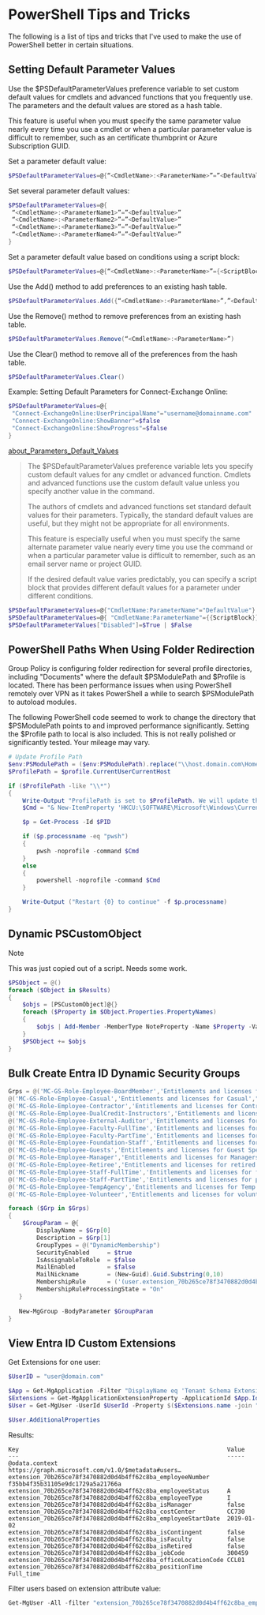 # PowerShell Tips and Tricks

The following is a list of tips and tricks that I've used to make the use of PowerShell better in certain situations.

## Setting Default Parameter Values

Use the $PSDefaultParameterValues preference variable to set custom default values for cmdlets and advanced functions that you frequently use. The parameters and the default values are stored as a hash table.

This feature is useful when you must specify the same parameter value nearly every time you use a cmdlet or when a particular parameter value is difficult to remember, such as an certificate thumbprint or Azure Subscription GUID.

Set a parameter default value:

```powershell
$PSDefaultParameterValues=@{“<CmdletName>:<ParameterName>”=”<DefaultValue>”}
```

Set several parameter default values:

```powershell
$PSDefaultParameterValues=@{
 “<CmdletName>:<ParameterName1>”=”<DefaultValue>”
 “<CmdletName>:<ParameterName2>”=”<DefaultValue>”
 “<CmdletName>:<ParameterName3>”=”<DefaultValue>”
 “<CmdletName>:<ParameterName4>”=”<DefaultValue>”
}
```

Set a parameter default value based on conditions using a script block:

```powershell
$PSDefaultParameterValues=@{“<CmdletName>:<ParameterName>”={<ScriptBlock>}}
```

Use the Add() method to add preferences to an existing hash table.

```powershell
$PSDefaultParameterValues.Add({“<CmdletName>:<ParameterName>”,”<DefaultValue>”})
```

Use the Remove() method to remove preferences from an existing hash table.

```powershell
$PSDefaultParameterValues.Remove(“<CmdletName>:<ParameterName>”)
```

Use the Clear() method to remove all of the preferences from the hash table.

```powershell
$PSDefaultParameterValues.Clear()
```

Example: Setting Default Parameters for Connect-Exchange Online:

```powershell
$PSDefaultParameterValues=@{
 "Connect-ExchangeOnline:UserPrincipalName"="username@domainname.com"
 "Connect-ExchangeOnline:ShowBanner"=$false
 "Connect-ExchangeOnline:ShowProgress"=$false
}
```

[about_Parameters_Default_Values](https://learn.microsoft.com/en-us/powershell/module/microsoft.powershell.core/about/about_parameters_default_values?view=powershell-7.4)
>The $PSDefaultParameterValues preference variable lets you specify custom default values for any cmdlet or advanced function. Cmdlets and advanced functions use the custom default value unless you specify another value in the command.
>
>The authors of cmdlets and advanced functions set standard default values for their parameters. Typically, the standard default values are useful, but they might not be appropriate for all environments.
>
>This feature is especially useful when you must specify the same alternate parameter value nearly every time you use the command or when a particular parameter value is difficult to remember, such as an email server name or project GUID.
>
>If the desired default value varies predictably, you can specify a script block that provides different default values for a parameter under different conditions.

```powershell
$PSDefaultParameterValues=@{"CmdletName:ParameterName"="DefaultValue"}
$PSDefaultParameterValues=@{ "CmdletName:ParameterName"={{ScriptBlock}} }
$PSDefaultParameterValues["Disabled"]=$True | $False
```

## PowerShell Paths When Using Folder Redirection

Group Policy is configuring folder redirection for several profile directories, including "Documents" where the default $PSModulePath and $Profile is located.  There has been performance issues when using PowerShell remotely over VPN as it takes PowerShell a while to search $PSModulePath to autoload modules.

The following PowerShell code seemed to work to change the directory that $PSModulePath points to and improved performance significantly. Setting the $Profile path to local is also included. This is not really polished or significantly tested. Your mileage may vary.

```powershell
# Update Profile Path
$env:PSModulePath = ($env:PSModulePath).replace("\\host.domain.com\Home\UserName\Documents\PowerShell\Modules","C:\Users\UserName\Documents\PowerShell\Modules")
$ProfilePath = $profile.CurrentUserCurrentHost

if ($ProfilePath -like "\\*")
{
    Write-Output "ProfilePath is set to $ProfilePath. We will update this to your local profile"
    $Cmd = "& New-ItemProperty 'HKCU:\SOFTWARE\Microsoft\Windows\CurrentVersion\Explorer\User Shell Folders' Personal -Value '%USERPROFILE%\Documents' -Type ExpandString -Force"

    $p = Get-Process -Id $PID

    if ($p.processname -eq "pwsh")
    {
        pwsh -noprofile -command $Cmd
    }
    else
    {
        powershell -noprofile -command $Cmd
    }

    Write-Output ("Restart {0} to continue" -f $p.processname)
}
```

## Dynamic PSCustomObject

> [!NOTE]
> This was just copied out of a script. Needs some work.

```powershell
$PSObject = @()
foreach ($Object in $Results)
{
    $objs = [PSCustomObject]@{}
    foreach ($Property in $Object.Properties.PropertyNames)
    {
        $objs | Add-Member -MemberType NoteProperty -Name $Property -Value $Object.Properties.item($Property)[0] -Force
    }
    $PSObject += $objs
}
```

## Bulk Create Entra ID Dynamic Security Groups

```powershell
Grps = @('MC-GS-Role-Employee-BoardMember','Entitlements and licenses for Board Members',"BM"),
@('MC-GS-Role-Employee-Casual','Entitlements and licenses for Casual',"CAS"),
@('MC-GS-Role-Employee-Contractor','Entitlements and licenses for Contractors',"CON"),
@('MC-GS-Role-Employee-DualCredit-Instructors','Entitlements and licenses for Dual Credit Instructors',"DCI"),
@('MC-GS-Role-Employee-External-Auditor','Entitlements and licenses for External Auditors',"EA"),
@('MC-GS-Role-Employee-Faculty-FullTime','Entitlements and licenses for full-time Faculty',"FFT"),
@('MC-GS-Role-Employee-Faculty-PartTime','Entitlements and licenses for part-time Faculty',"FPT"),
@('MC-GS-Role-Employee-Foundation-Staff','Entitlements and licenses for Foundation Staff',"FS"),
@('MC-GS-Role-Employee-Guests','Entitlements and licenses for Guest Speakers and Presenters',"GS"),
@('MC-GS-Role-Employee-Manager','Entitlements and licenses for Managers','MGR'),
@('MC-GS-Role-Employee-Retiree','Entitlements and licenses for retired employees',"RET"),
@('MC-GS-Role-Employee-Staff-FullTime','Entitlements and licenses for full-time staff',"SFT"),
@('MC-GS-Role-Employee-Staff-PartTime','Entitlements and licenses for part-time staff',"SPT"),
@('MC-GS-Role-Employee-TempAgency','Entitlements and licenses for Temp Agency',"TA"),
@('MC-GS-Role-Employee-Volunteer','Entitlements and licenses for volunteers',"VOL")

foreach ($Grp in $Grps)
{
    $GroupParam = @{
        DisplayName = $Grp[0]
        Description = $Grp[1]
        GroupTypes = @("DynamicMembership")
        SecurityEnabled     = $true
        IsAssignableToRole  = $false
        MailEnabled         = $false
        MailNickname        = (New-Guid).Guid.Substring(0,10)
        MembershipRule      = ('(user.extension_70b265ce78f3470882d0d4b4ff62c8ba_employeeType -in ["A","C","E","F","I"]) and (user.extension_70b265ce78f3470882d0d4b4ff62c8ba_employeeSubType -eq "{0}") and (user.extension_70b265ce78f3470882d0d4b4ff62c8ba_employeeStatus -eq "A")' -f $Grp[2])
        MembershipRuleProcessingState = "On"
   }
    
   New-MgGroup -BodyParameter $GroupParam
}
```

## View Entra ID Custom Extensions

Get Extensions for one user:

```powershell
$UserID = "user@domain.com"

$App = Get-MgApplication -Filter "DisplayName eq 'Tenant Schema Extension App'"
$Extensions = Get-MgApplicationExtensionProperty -ApplicationId $App.Id
$User = Get-MgUser -UserId $UserId -Property $($Extensions.name -join ",")

$User.AdditionalProperties
```

Results:

```text
Key                                                           Value
---                                                           -----
@odata.context                                                https://graph.microsoft.com/v1.0/$metadata#users… 
extension_70b265ce78f3470882d0d4b4ff62c8ba_employeeNumber     f35bb4f35b31105e9dc1729a5a21766a
extension_70b265ce78f3470882d0d4b4ff62c8ba_employeeStatus     A
extension_70b265ce78f3470882d0d4b4ff62c8ba_employeeType       I
extension_70b265ce78f3470882d0d4b4ff62c8ba_isManager          false
extension_70b265ce78f3470882d0d4b4ff62c8ba_costCenter         CC730
extension_70b265ce78f3470882d0d4b4ff62c8ba_employeeStartDate  2019-01-02
extension_70b265ce78f3470882d0d4b4ff62c8ba_isContingent       false
extension_70b265ce78f3470882d0d4b4ff62c8ba_isFaculty          false
extension_70b265ce78f3470882d0d4b4ff62c8ba_isRetired          false
extension_70b265ce78f3470882d0d4b4ff62c8ba_jobCode            300459
extension_70b265ce78f3470882d0d4b4ff62c8ba_officeLocationCode CCL01
extension_70b265ce78f3470882d0d4b4ff62c8ba_positionTime       Full_time
```

Filter users based on extension attribute value:

```powershell
Get-MgUser -All -filter "extension_70b265ce78f3470882d0d4b4ff62c8ba_employeeStatus eq 'A'" -Property Id,Mail,UserPrincipalName,DisplayName, extension_70b265ce78f3470882d0d4b4ff62c8ba_employeeNumber, extension_70b265ce78f3470882d0d4b4ff62c8ba_employeeType, extension_70b265ce78f3470882d0d4b4ff62c8ba_msDS_cloudExtensionAttribute2, extension_70b265ce78f3470882d0d4b4ff62c8ba_msDS_cloudExtensionAttribute1, extension_70b265ce78f3470882d0d4b4ff62c8ba_lockoutDuration, extension_70b265ce78f3470882d0d4b4ff62c8ba_employeeID, extension_70b265ce78f3470882d0d4b4ff62c8ba_employeeStatus, extension_70b265ce78f3470882d0d4b4ff62c8ba_entitledEmail, extension_70b265ce78f3470882d0d4b4ff62c8ba_isManager, extension_70b265ce78f3470882d0d4b4ff62c8ba_contractEndDate, extension_70b265ce78f3470882d0d4b4ff62c8ba_costCenter, extension_70b265ce78f3470882d0d4b4ff62c8ba_employeeEndDate, extension_70b265ce78f3470882d0d4b4ff62c8ba_employeeStartDate, extension_70b265ce78f3470882d0d4b4ff62c8ba_isContingent, extension_70b265ce78f3470882d0d4b4ff62c8ba_isFaculty, extension_70b265ce78f3470882d0d4b4ff62c8ba_isRetired, extension_70b265ce78f3470882d0d4b4ff62c8ba_jobCode, extension_70b265ce78f3470882d0d4b4ff62c8ba_officeLocationCode, extension_70b265ce78f3470882d0d4b4ff62c8ba_positionID, extension_70b265ce78f3470882d0d4b4ff62c8ba_positionTime, extension_70b265ce78f3470882d0d4b4ff62c8ba_employeeSubType, extension_70b265ce78f3470882d0d4b4ff62c8ba_entitledO365
```

